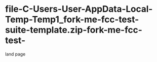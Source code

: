 # file-C-Users-User-AppData-Local-Temp-Temp1_fork-me-fcc-test-suite-template.zip-fork-me-fcc-test-
land page
